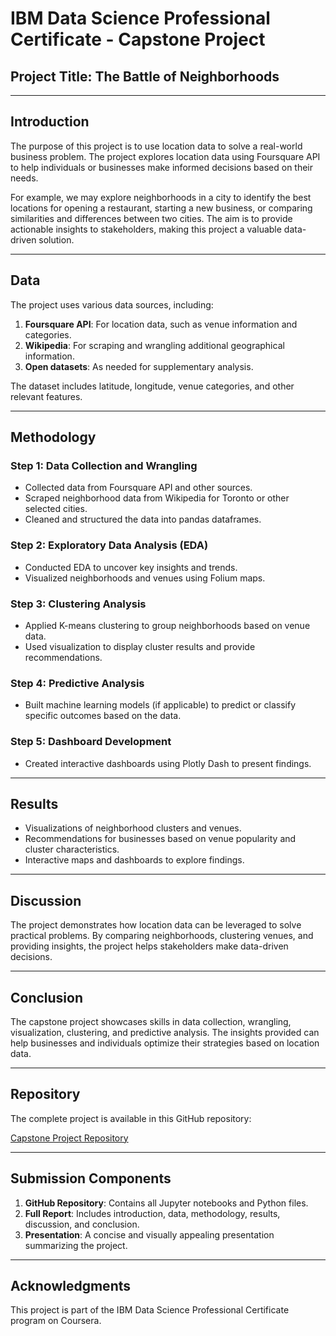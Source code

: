 # IBM Data Science Professional Certificate - Capstone Project

## Project Title: The Battle of Neighborhoods

---

## Introduction

The purpose of this project is to use location data to solve a real-world business problem. The project explores location data using Foursquare API to help individuals or businesses make informed decisions based on their needs.

For example, we may explore neighborhoods in a city to identify the best locations for opening a restaurant, starting a new business, or comparing similarities and differences between two cities. The aim is to provide actionable insights to stakeholders, making this project a valuable data-driven solution.

---

## Data

The project uses various data sources, including:

1. **Foursquare API**: For location data, such as venue information and categories.
2. **Wikipedia**: For scraping and wrangling additional geographical information.
3. **Open datasets**: As needed for supplementary analysis.

The dataset includes latitude, longitude, venue categories, and other relevant features.

---

## Methodology

### Step 1: Data Collection and Wrangling

- Collected data from Foursquare API and other sources.
- Scraped neighborhood data from Wikipedia for Toronto or other selected cities.
- Cleaned and structured the data into pandas dataframes.

### Step 2: Exploratory Data Analysis (EDA)

- Conducted EDA to uncover key insights and trends.
- Visualized neighborhoods and venues using Folium maps.

### Step 3: Clustering Analysis

- Applied K-means clustering to group neighborhoods based on venue data.
- Used visualization to display cluster results and provide recommendations.

### Step 4: Predictive Analysis

- Built machine learning models (if applicable) to predict or classify specific outcomes based on the data.

### Step 5: Dashboard Development

- Created interactive dashboards using Plotly Dash to present findings.

---

## Results

- Visualizations of neighborhood clusters and venues.
- Recommendations for businesses based on venue popularity and cluster characteristics.
- Interactive maps and dashboards to explore findings.

---

## Discussion

The project demonstrates how location data can be leveraged to solve practical problems. By comparing neighborhoods, clustering venues, and providing insights, the project helps stakeholders make data-driven decisions.

---

## Conclusion

The capstone project showcases skills in data collection, wrangling, visualization, clustering, and predictive analysis. The insights provided can help businesses and individuals optimize their strategies based on location data.

---

## Repository

The complete project is available in this GitHub repository:

[Capstone Project Repository](#)

---

## Submission Components

1. **GitHub Repository**: Contains all Jupyter notebooks and Python files.
2. **Full Report**: Includes introduction, data, methodology, results, discussion, and conclusion.
3. **Presentation**: A concise and visually appealing presentation summarizing the project.

---

## Acknowledgments

This project is part of the IBM Data Science Professional Certificate program on Coursera.
